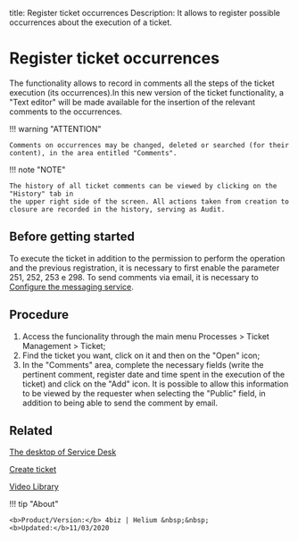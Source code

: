 title:  Register ticket occurrences
Description: It allows to register possible occurrences about the execution of a ticket.

# Register ticket occurrences

The functionality allows to record in comments all the steps of the ticket execution (its occurrences).In this new version of the ticket functionality, a "Text editor" will be made available for the insertion of the relevant comments to the occurrences.

!!! warning "ATTENTION"

    Comments on occurrences may be changed, deleted or searched (for their content), in the area entitled "Comments".
    
!!! note "NOTE"
    
    The history of all ticket comments can be viewed by clicking on the "History" tab in 
    the upper right side of the screen. All actions taken from creation to closure are recorded in the history, serving as Audit.


## Before getting started

To execute the ticket in addition to the permission to perform the operation and the previous registration, it is necessary to first enable the parameter 251, 252, 253 e 298.
To send comments via email, it is necessary to [Configure the messaging service][1].

## Procedure

1. Access the funcionality through the main menu Processes > Ticket Management > Ticket;
2. Find the ticket you want, click on it and then on the "Open" icon;
3. In the "Comments" area, complete the necessary fields (write the pertinent comment, register date and time spent in the execution of
the ticket) and click on the "Add" icon. It is possible to allow this information to be viewed by the requester when selecting the
"Public" field, in addition to being able to send the comment by email.

## Related


[The desktop of Service Desk](/en-us/4biz-helium/processes/tickets/use/desktop-of-service-desk.html)

[Create ticket](/en-us/4biz-helium/processes/tickets/use/create-ticket.html)

<i class='fa fa-youtube-play  fa-2x' style='color:#97ce17;vertical-align: middle;'> </i> [Video Library](https://www.youtube.com/playlist?list=PLB5qK2uzf2ROn4Xs6UdH84Ujzta2iJ6Ei)


[1]:/en-us/4biz-helium/additional-features/communication-and-notification/notification/configuration/enable-messaging-within-4biz.html

!!! tip "About"

    <b>Product/Version:</b> 4biz | Helium &nbsp;&nbsp;
    <b>Updated:</b>11/03/2020


